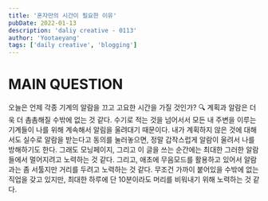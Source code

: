 ```yaml
---
title: '혼자만의 시간이 필요한 이유'
pubDate: 2022-01-13
description: 'daliy creative - 0113'
author: 'Yootaeyang'
tags: ['daily creative', 'blogging']
---
```


# MAIN QUESTION

오늘은 언제 각종 기계의 알람을 끄고 고요한 시간을 가질 것인가?
🔍 계획과 알람은 더욱 더 촘촘해질 수밖에 없는 것 같다. 수기로 적는 것을 넘어서서 모든 내 주변을 이루는 기계들이 나를 위해 계속해서 알림을 울려대기 때문이다. 내가 계획하지 않은 것에 대해서도 실수로 알람을 받는다고 동의를 눌러놓으면, 정말 갑작스럽게 알람이 울려서 나를 방해하기도 한다. 그래도 모닝페이지, 그리고 이 글을 쓰는 순간에는 최대한 그러한 알람들에서 멀어지려고 노력하는 것 같다. 그리고, 애초에 무음모드를 활용하고 있어서 알람과는 좀 서툴지만 거리를 두려고 노력하는 것 같다. 무조건 가까이 붙어있을 수밖에 없는 직업을 갖고 있지만, 최대한 하루에 단 10분이라도 머리를 비워내기 위해 노력하는 것 같다.
